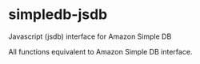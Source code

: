 simpledb-jsdb
=============

Javascript (jsdb) interface for Amazon Simple DB

All functions equivalent to Amazon Simple DB interface.
